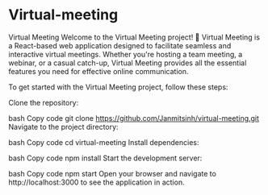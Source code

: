 # Virtual-meeting
Virtual Meeting Welcome to the Virtual Meeting project! 🎉  Virtual Meeting is a React-based web application designed to facilitate seamless and interactive virtual meetings. Whether you're hosting a team meeting, a webinar, or a casual catch-up, Virtual Meeting provides all the essential features you need for effective online communication.

To get started with the Virtual Meeting project, follow these steps:

Clone the repository:

bash
Copy code
git clone https://github.com/Janmitsinh/virtual-meeting.git
Navigate to the project directory:

bash
Copy code
cd virtual-meeting
Install dependencies:

bash
Copy code
npm install
Start the development server:

bash
Copy code
npm start
Open your browser and navigate to http://localhost:3000 to see the application in action.

